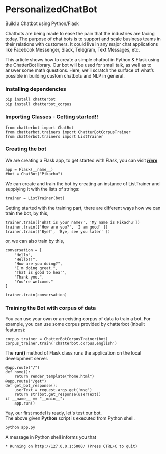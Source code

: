 # PersonalizedChatBot

Build a Chatbot using Python/Flask

Chatbots are being made to ease the pain that the industries are facing today. The purpose of chat bots is to support and scale business teams in their relations with customers. It could live in any major chat applications like Facebook Messenger, Slack, Telegram, Text Messages, etc. 

This article shows how to create a simple chatbot in Python & Flask using the ChatterBot library. Our bot will be used for small talk, as well as to answer some math questions. Here, we’ll scratch the surface of what’s possible in building custom chatbots and NLP in general. 

<!-- wp:heading {"level":3} -->
<h3>Installing dependencies</h3>
<!-- /wp:heading -->

<!-- wp:code -->
<pre class="wp-block-code"><code>pip install chatterbot
pip install chatterbot_corpus</code></pre>
<!-- /wp:code -->

<!-- wp:heading {"level":3} -->
<h3>Importing Classes - Getting started!!</h3>
<!-- /wp:heading -->

<!-- wp:code -->
<pre class="wp-block-code"><code>from chatterbot import ChatBot
from chatterbot.trainers import ChatterBotCorpusTrainer
from chatterbot.trainers import ListTrainer</code></pre>
<!-- /wp:code -->

<!-- wp:heading {"level":3} -->
<h3>Creating the bot</h3>
<!-- /wp:heading -->

<!-- wp:paragraph -->
<p>We are creating a Flask app, to get started with Flask, you can visit  <a href="https://www.flaskapi.org/"><strong><em>Here</em></strong></a> </p>
<!-- /wp:paragraph -->

<!-- wp:code -->
<pre class="wp-block-code"><code>app = Flask(__name__)
#bot = ChatBot("Pikachu")</code></pre>
<!-- /wp:code -->

<!-- wp:paragraph -->
<p>We can create and train the bot by creating an instance of ListTrainer and supplying it with the lists of strings: </p>
<!-- /wp:paragraph -->

<!-- wp:code -->
<pre class="wp-block-code"><code>trainer = ListTrainer(bot)</code></pre>
<!-- /wp:code -->

<!-- wp:paragraph -->
<p>Getting started with the training part, there are different ways how we can train the bot, by this,</p>
<!-- /wp:paragraph -->

<!-- wp:code -->
<pre class="wp-block-code"><code>trainer.train(['What is your name?', 'My name is Pikachu'])
trainer.train(['How are you?', 'I am good' ])
trainer.train(['Bye?', 'Bye, see you later' ])</code></pre>
<!-- /wp:code -->

<!-- wp:paragraph -->
<p>or, we can also train by this,</p>
<!-- /wp:paragraph -->

<!-- wp:code -->
<pre class="wp-block-code"><code>conversation = [
    "Hello",
    "Hello!!",
    "How are you doing?",
    "I'm doing great.",
    "That is good to hear",
    "Thank you.",
    "You're welcome."
]

trainer.train(conversation)</code></pre>
<!-- /wp:code -->

<!-- wp:heading {"level":3} -->
<h3>Training the Bot with corpus of data</h3>
<!-- /wp:heading -->

<!-- wp:paragraph -->
<p>You can use your own or an existing corpus of data to train a bot. For example, you can use some corpus provided by chatterbot (inbuilt features): </p>
<!-- /wp:paragraph -->

<!-- wp:code -->
<pre class="wp-block-code"><code>corpus_trainer = ChatterBotCorpusTrainer(bot)
corpus_trainer.train('chatterbot.corpus.english')</code></pre>
<!-- /wp:code -->

<!-- wp:paragraph -->
<p>The&nbsp;<strong>run()</strong>&nbsp;method of Flask class runs the application on the local development server. </p>
<!-- /wp:paragraph -->

<!-- wp:code -->
<pre class="wp-block-code"><code>@app.route("/")
def home():    
    return render_template("home.html") 
@app.route("/get")
def get_bot_response():    
    userText = request.args.get('msg')    
    return str(bot.get_response(userText)) 
if __name__ == "__main__":    
    app.run()</code></pre>
<!-- /wp:code -->

<!-- wp:paragraph -->
<p>Yay, our first model is ready, let's test our bot.<br>The above given&nbsp;<strong>Python</strong>&nbsp;script is executed from Python shell. </p>
<!-- /wp:paragraph -->

<!-- wp:code -->
<pre class="wp-block-code"><code>python app.py</code></pre>
<!-- /wp:code -->

<!-- wp:paragraph -->
<p>A message in Python shell informs you that </p>
<!-- /wp:paragraph -->

<!-- wp:code -->
<pre class="wp-block-code"><code>* Running on http://127.0.0.1:5000/ (Press CTRL+C to quit)</code></pre>
<!-- /wp:code -->
